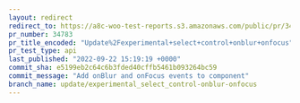 ```yaml
---
layout: redirect
redirect_to: https://a8c-woo-test-reports.s3.amazonaws.com/public/pr/34783/api/index.html
pr_number: 34783
pr_title_encoded: "Update%2Fexperimental+select+control+onblur+onfocus"
pr_test_type: api
last_published: "2022-09-22 15:19:19 +0000"
commit_sha: e5199eb2c64c6b3fded40cffb5461b093264bc59
commit_message: "Add onBlur and onFocus events to component"
branch_name: update/experimental_select_control-onblur-onfocus
---
```

